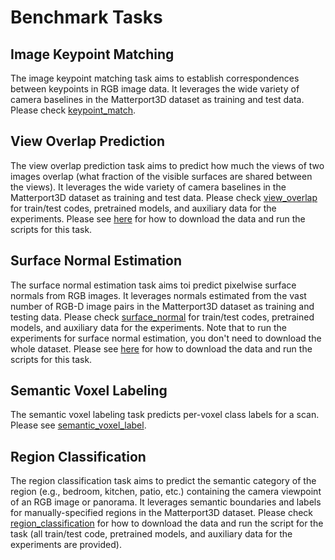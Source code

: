 # Benchmark Tasks

## Image Keypoint Matching
The image keypoint matching task aims to establish correspondences between keypoints in RGB image data.   It leverages the wide variety of camera baselines in the Matterport3D dataset as training and test data. Please check [keypoint_match](keypoint_match).

## View Overlap Prediction
The view overlap prediction task aims to predict how much the views of two images overlap (what fraction of the visible surfaces are shared between the views).  It leverages the wide variety of camera baselines in the Matterport3D dataset as training and test data.  Please check [view_overlap](view_overlap) for train/test codes, pretrained models, and auxiliary data for the experiments.  Please see [here](view_overlap/readme.md) for how to download  the data and run the scripts for this task.

## Surface Normal Estimation
The surface normal estimation task aims toi predict pixelwise surface normals from RGB images.   It leverages normals estimated from the vast number of RGB-D image pairs in the Matterport3D dataset as training and testing data.  Please check [surface_normal](surface_normal) for train/test codes, pretrained models, and auxiliary data for the experiments. Note that to run the experiments for surface normal estimation, you don't need to download the whole dataset. Please see [here](surface_normal/readme.md) for how to download the data and run the scripts for this task.

## Semantic Voxel Labeling
The semantic voxel labeling task predicts per-voxel class labels for a scan. Please see [semantic_voxel_label](semantic_voxel_label).

## Region Classification  
The region classification task aims to predict the semantic category of the region (e.g., bedroom, kitchen, patio, etc.) containing the camera viewpoint of an RGB image or panorama.   It leverages semantic boundaries and labels for manually-specified regions in the Matterport3D dataset.  Please check [region_classification](region_classification) for how to download the data and run the script for the task (all train/test code, pretrained models, and auxiliary data for the experiments are provided).
